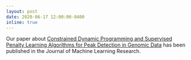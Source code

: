 ```yaml
---
layout: post
date: 2020-06-17 12:00:00-0400
inline: true
---
```


Our paper about [Constrained Dynamic Programming and Supervised
Penalty Learning Algorithms for Peak Detection in Genomic
Data](http://jmlr.org/papers/v21/18-843.html) has been published in
the Journal of Machine Learning Research.

